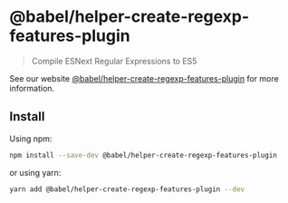 # @babel/helper-create-regexp-features-plugin

> Compile ESNext Regular Expressions to ES5

See our website [@babel/helper-create-regexp-features-plugin](https://babeljs.io/docs/en/babel-helper-create-regexp-features-plugin) for more information.

## Install

Using npm:

```sh
npm install --save-dev @babel/helper-create-regexp-features-plugin
```

or using yarn:

```sh
yarn add @babel/helper-create-regexp-features-plugin --dev
```
